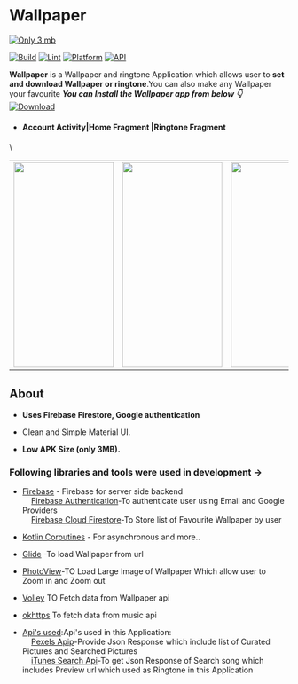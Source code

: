 
# Wallpaper

[![Only 3 mb](https://img.shields.io/badge/size-3mb-brightgreen)](github.com)

[![Build](https://github.com/Haid-Faiz/QuizLand/actions/workflows/gradle_build_ci.yml/badge.svg)](https://github.com/Haid-Faiz/QuizLand/actions/workflows/gradle_build_ci.yml)
[![Lint](https://github.com/Haid-Faiz/QuizLand/actions/workflows/lint_check_ci.yml/badge.svg)](https://github.com/Haid-Faiz/QuizLand/actions/workflows/lint_check_ci.yml)
[![Platform](https://img.shields.io/badge/platform-android-blue.svg)](http://developer.android.com/index.html)
[![API](https://img.shields.io/badge/API-23%2B-blue.svg?style=flat)](https://android-arsenal.com/api?level=23)


**Wallpaper** is a  Wallpaper and ringtone Application which allows user to **set and download Wallpaper or ringtone**.You can also make any Wallpaper your favourite 
***You can Install the Wallpaper app from below 👇***</br>
[![Download](https://img.shields.io/badge/-Download%20-brightgreen)](https://github.com/Shubhanshu156/Wallpaper-and-Ringtone-app/raw/master/app/release/app-release.apk)





<table>
      <ul>
      <li>
         <h4>Account Activity|Home Fragment |Ringtone Fragment<h4>
          </li>
   </ul>
  <tr>
<td><img src = "https://github.com/Shubhanshu156/Wallpaper-app/blob/master/gif2.gif" height = "370" width="180"></td>
<td><img src = "https://github.com/Shubhanshu156/Wallpaper-app/blob/master/gif3.gif" height = "370" width="180"></td>
<td><img src = "https://github.com/Shubhanshu156/Wallpaper-app/blob/master/gif1.gif" height = "370" width="180"></td>\
  </tr>
</table> 
   
## About

- **Uses Firebase Firestore, Google authentication**

- Clean and Simple Material UI.
- **Low APK Size (only 3MB).**


### Following libraries and tools  were used in development ->

- [Firebase](https://firebase.google.com/?gclsrc=aw.ds&gclid=Cj0KCQiAqvaNBhDLARIsAH1Pq51oDD7YidXrX3qB6G6oWZb_HHPTJPq_BxMMdgEEjMvOgNb8yhgnHAMaAuhBEALw_wcB) - Firebase for server side backend</br>
&nbsp;&nbsp;&nbsp;&nbsp;[Firebase Authentication](https://firebase.google.com/docs/auth)-To authenticate user using Email and Google Providers</br>
&nbsp;&nbsp;&nbsp;&nbsp;[Firebase Cloud Firestore](https://firebase.google.com/products/firestore?gclsrc=aw.ds&gclid=Cj0KCQiAqvaNBhDLARIsAH1Pq53xbIzUTNCOIs3Ly1VF-rGoJrFvjEzQ6CFw-o4DzIAHX1SECUfsHEkaAgVAEALw_wcB)-To Store list of Favourite Wallpaper by user


- [Kotlin Coroutines](https://kotlinlang.org/docs/reference/coroutines-overview.html) - For asynchronous and more..
- [Glide](https://github.com/bumptech/glide) -To load Wallpaper from url
- [PhotoView](https://github.com/Baseflow/PhotoView)-TO Load Large Image of Wallpaper Which allow user to Zoom in and Zoom out
- [Volley](https://developer.android.com/training/volley) TO Fetch data from Wallpaper api
- [okhttps](https://square.github.io/okhttp/) To fetch data from music api
- [Api's used]():Api's used in this Application:</br>
&nbsp;&nbsp;&nbsp;&nbsp;[Pexels Apip](https://www.pexels.com/api/)-Provide Json Response which include list of Curated Pictures and Searched Pictures</br>
&nbsp;&nbsp;&nbsp;&nbsp;[iTunes Search Api](https://developer.apple.com/library/archive/documentation/AudioVideo/Conceptual/iTuneSearchAPI/index.html#//apple_ref/doc/uid/TP40017632-CH3-SW1)-To get Json Response of Search song which includes Preview url which used as Ringtone in this Application
